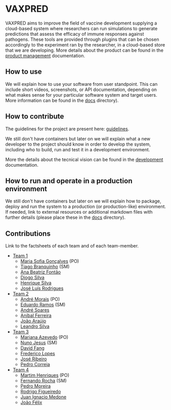 # VAXPRED

VAXPRED aims to improve the field of vaccine development supplying a cloud-based system where researchers can run simulations to generate predictions that assess the efficacy of immune responses against pathogens. These tools are provided through plugins that can be chosen accordingly to the experiment ran by the researcher, in a cloud-based store that we are developing. More details about the product can be found in the [product management](docs/product.md) documentation.

## How to use

We will explain how to use your software from user standpoint. This can include short videos, screenshots, or API documentation, depending on what makes sense for your particular software system and target users. More information can be found in the [docs](docs/) directory).

## How to contribute

The guidelines for the project are present here: [guidelines](docs/GUIDELINES.md).

We still don't have containers but later on we will explain what a new developer to the project should know in order to develop the system, including who to build, run and test it in a development environment.

More the details about the tecnical vision can be found in the [development](docs/development.md) documentation.

## How to run and operate in a production environment

We still don't have containers but later on we will explain how to package, deploy and run the system to a production (or production-like) environment. If needed, link to external resources or additional markdown files with further details (please place these in the [docs](docs/) directory).

## Contributions

Link to the factsheets of each team and of each team-member.

* [Team 1](factsheets/t1/team1.md)
  * [Maria Sofia Gonçalves](factsheets/t1/maria_goncalves.md) (PO)
  * [Tiago Branquinho](factsheets/t1/tiago_branquinho.md) (SM)
  * [Ana Beatriz Fontão](factsheets/t1/ana_fontao.md)
  * [Diogo Silva](factsheets/t1/diogo_silva.md)
  * [Henrique Silva](factsheets/t1/henrique_silva.md)
  * [José Luís Rodrigues](factsheets/t1/jose_rodrigues.md)
* [Team 2](factsheets/t2/team2.md)
  * [André Morais](factsheets/t2/andre_morais.md) (PO)
  * [Eduardo Ramos](factsheets/t2/eduardo_ramos.md) (SM)
  * [André Soares](factsheets/t2/andre_soares.md)
  * [Aníbal Ferreira](factsheets/t2/anibal_ferreira.md)
  * [João Araújo](factsheets/t2/joao_araujo.md)
  * [Leandro Silva](factsheets/t2/leandro_silva.md)
* [Team 3](factsheets/t3/team3.md)
  * [Mariana Azevedo](factsheets/t3/mariana_azevedo.md) (PO)
  * [Nuno Jesus](factsheets/t3/nuno_jesus.md) (SM)
  * [David Fang](factsheets/t3/david_fang.md)
  * [Frederico Lopes](factsheets/t3/frederico_lopes.md)
  * [José Ribeiro](factsheets/t3/jose_ribeiro.md)
  * [Pedro Correia](factsheets/t3/pedro_correia.md)
* [Team 4](factsheets/t4/team4.md)
  * [Martim Henriques](factsheets/t4/martim_henriques.md) (PO)
  * [Fernando Rocha](factsheets/t4/fernando_rocha.md) (SM)
  * [Pedro Moreira](factsheets/t4/pedro_moreira.md)
  * [Rodrigo Figueiredo](factsheets/t4/rodrigo_figueiredo.md)
  * [Juan Ignacio Medone](factsheets/t4/juan_medone.md)
  * [João Félix](factsheets/t4/joao_felix.md)
